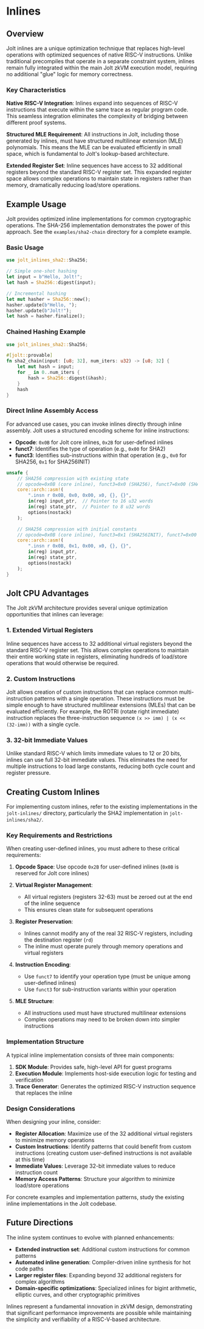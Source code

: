 # Inlines

## Overview

Jolt inlines are a unique optimization technique that replaces high-level operations with optimized sequences of native RISC-V instructions. Unlike traditional precompiles that operate in a separate constraint system, inlines remain fully integrated within the main Jolt zkVM execution model, requiring no additional "glue" logic for memory correctness.

### Key Characteristics

**Native RISC-V Integration**: Inlines expand into sequences of RISC-V instructions that execute within the same trace as regular program code. This seamless integration eliminates the complexity of bridging between different proof systems.

**Structured MLE Requirement**: All instructions in Jolt, including those generated by inlines, must have structured multilinear extension (MLE) polynomials. This means the MLE can be evaluated efficiently in small space, which is fundamental to Jolt's lookup-based architecture.

**Extended Register Set**: Inline sequences have access to 32 additional registers beyond the standard RISC-V register set. This expanded register space allows complex operations to maintain state in registers rather than memory, dramatically reducing load/store operations.

## Example Usage

Jolt provides optimized inline implementations for common cryptographic operations. The SHA-256 implementation demonstrates the power of this approach. See the `examples/sha2-chain` directory for a complete example.

### Basic Usage

```rust
use jolt_inlines_sha2::Sha256;

// Simple one-shot hashing
let input = b"Hello, Jolt!";
let hash = Sha256::digest(input);

// Incremental hashing
let mut hasher = Sha256::new();
hasher.update(b"Hello, ");
hasher.update(b"Jolt!");
let hash = hasher.finalize();
```

### Chained Hashing Example

```rust
use jolt_inlines_sha2::Sha256;

#[jolt::provable]
fn sha2_chain(input: [u8; 32], num_iters: u32) -> [u8; 32] {
    let mut hash = input;
    for _ in 0..num_iters {
        hash = Sha256::digest(&hash);
    }
    hash
}
```

### Direct Inline Assembly Access

For advanced use cases, you can invoke inlines directly through inline assembly. Jolt uses a structured encoding scheme for inline instructions:

- **Opcode**: `0x0B` for Jolt core inlines, `0x2B` for user-defined inlines
- **funct7**: Identifies the type of operation (e.g., `0x00` for SHA2)
- **funct3**: Identifies sub-instructions within that operation (e.g., `0x0` for SHA256, `0x1` for SHA256INIT)

```rust
unsafe {
    // SHA256 compression with existing state
    // opcode=0x0B (core inline), funct3=0x0 (SHA256), funct7=0x00 (SHA2 family)
    core::arch::asm!(
        ".insn r 0x0B, 0x0, 0x00, x0, {}, {}",
        in(reg) input_ptr,  // Pointer to 16 u32 words
        in(reg) state_ptr,  // Pointer to 8 u32 words
        options(nostack)
    );

    // SHA256 compression with initial constants
    // opcode=0x0B (core inline), funct3=0x1 (SHA256INIT), funct7=0x00 (SHA2 family)
    core::arch::asm!(
        ".insn r 0x0B, 0x1, 0x00, x0, {}, {}",
        in(reg) input_ptr,
        in(reg) state_ptr,
        options(nostack)
    );
}
```

## Jolt CPU Advantages

The Jolt zkVM architecture provides several unique optimization opportunities that inlines can leverage:

### 1. Extended Virtual Registers

Inline sequences have access to 32 additional virtual registers beyond the standard RISC-V register set. This allows complex operations to maintain their entire working state in registers, eliminating hundreds of load/store operations that would otherwise be required.

### 2. Custom Instructions

Jolt allows creation of custom instructions that can replace common multi-instruction patterns with a single operation. These instructions must be simple enough to have structured multilinear extensions (MLEs) that can be evaluated efficiently. For example, the ROTRI (rotate right immediate) instruction replaces the three-instruction sequence `(x >> imm) | (x << (32-imm))` with a single cycle.

### 3. 32-bit Immediate Values

Unlike standard RISC-V which limits immediate values to 12 or 20 bits, inlines can use full 32-bit immediate values. This eliminates the need for multiple instructions to load large constants, reducing both cycle count and register pressure.

## Creating Custom Inlines

For implementing custom inlines, refer to the existing implementations in the `jolt-inlines/` directory, particularly the SHA2 implementation in `jolt-inlines/sha2/`.

### Key Requirements and Restrictions

When creating user-defined inlines, you must adhere to these critical requirements:

1. **Opcode Space**: Use opcode `0x2B` for user-defined inlines (`0x0B` is reserved for Jolt core inlines)

2. **Virtual Register Management**: 
   - All virtual registers (registers 32-63) must be zeroed out at the end of the inline sequence
   - This ensures clean state for subsequent operations

3. **Register Preservation**: 
   - Inlines cannot modify any of the real 32 RISC-V registers, including the destination register (`rd`)
   - The inline must operate purely through memory operations and virtual registers

4. **Instruction Encoding**:
   - Use `funct7` to identify your operation type (must be unique among user-defined inlines)
   - Use `funct3` for sub-instruction variants within your operation

5. **MLE Structure**: 
   - All instructions used must have structured multilinear extensions
   - Complex operations may need to be broken down into simpler instructions

### Implementation Structure

A typical inline implementation consists of three main components:

1. **SDK Module**: Provides safe, high-level API for guest programs
2. **Execution Module**: Implements host-side execution logic for testing and verification
3. **Trace Generator**: Generates the optimized RISC-V instruction sequence that replaces the inline

### Design Considerations

When designing your inline, consider:

- **Register Allocation**: Maximize use of the 32 additional virtual registers to minimize memory operations
- **Custom Instructions**: Identify patterns that could benefit from custom instructions (creating custom user-defined instructions is not available at this time)
- **Immediate Values**: Leverage 32-bit immediate values to reduce instruction count
- **Memory Access Patterns**: Structure your algorithm to minimize load/store operations

For concrete examples and implementation patterns, study the existing inline implementations in the Jolt codebase.

## Future Directions

The inline system continues to evolve with planned enhancements:

- **Extended instruction set**: Additional custom instructions for common patterns
- **Automated inline generation**: Compiler-driven inline synthesis for hot code paths
- **Larger register files**: Expanding beyond 32 additional registers for complex algorithms
- **Domain-specific optimizations**: Specialized inlines for bigint arithmetic, elliptic curves, and other cryptographic primitives

Inlines represent a fundamental innovation in zkVM design, demonstrating that significant performance improvements are possible while maintaining the simplicity and verifiability of a RISC-V-based architecture.
